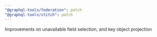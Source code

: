 ```yaml
---
"@graphql-tools/federation": patch
"@graphql-tools/stitch": patch
---
```


Improvements on unavailable field selection, and key object projection
